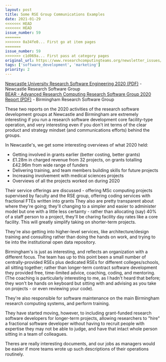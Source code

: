 ```yaml
---
layout: post
title: Some RSE Group Communications Examples
date: 2021-01-29
<<<<<<< HEAD
<<<<<<< HEAD
issue_number: 59
=======
>>>>>>> 0a34fe0... First go at item pages
=======
issue_number: 59
>>>>>>> c1d069a... First pass at category pages
original_url: https://www.researchcomputingteams.org/newsletter_issues/0059
tags: ['software_development', 'marketing']
priority: 2
---
```


<!-- markdownlint-disable MD033 -->
<!-- markdownlint-disable MD041 -->
<!-- markdownlint-disable MD049 -->

[Newcastle University Research Software Engineering 2020 (PDF)](https://nclrse.blob.core.windows.net/public/nclrse-2020-public.pdf) - Newcastle Research Software Group<br/>
[BEAR - Advanced Research Computing Research Software Group 2020 Report (PDF)](https://intranet.birmingham.ac.uk/it/teams/infrastructure/research/bear/documents/public/rsg/rsg-2020-report.pdf) - Birmingham Research Software Group

These two reports on the 2020 activities of the research software development groups at Newcastle and Birmingham are extremely interesting if you run a research software development core facility-type operation, and very interesting even if you don't int terms of the clear product and strategy mindset (and communications efforts) behind the groups.

In Newcastle's, we get some interesting overviews of what 2020 held:

- Getting involved in grants earlier (better costing, better grants)
- £1.28m in charged revenue from 32 projects, on grants totalling £42.96m from wide range of funders
- Delivering training, and team members building skills for future projects
- Increasing involvement with medical sciences projects
- Overviews of all the projects worked on during 2020

Their service offerings are discussed - offering MSc computing projects supervised by faculty and the RSE group, offering coding services with fractional FTEs written into grants
They also are pretty transparent about where they're going; they'll changing to a simpler and easier to administer model but one with a little less certainty - rather than allocating (say) 40% of a staff person to a project, they'll be charing facility day rates like a core facility. This will greatly simplify taking on shorter-term projects.

They're also getting into higher-level services, like architecture/design training and consulting rather than doing the hands on work, and trying to tie into the institutional open data repository.

Birmingham's is just as interesting, and reflects an organization with a different focus. The team has up to this point been a small number of centrally-provided RSEs plus dedicated RSEs for different colleges/schools, all sitting together; rather than longer-term contract software development they provided free, time-limited advice, coaching, coding, and mentoring. (The coaching is particularly interesting to me, as I hadn't heard that before; they won't be hands on keyboard but sitting with and advising as you take on projects - or even reviewing your code).

They're also responsible for software maintenance on the main Birmingham research computing systems, and perform training.

They have started moving, however, to including grant-funded research software developers for longer-term projects, allowing researchers to "hire" a fractional software developer without having to recruit people with expertise they may not be able to judge, and have that intact whole person sitting in a team of colleagues.

Theres are really interesting documents, and our jobs as managers would be easier if more teams wrote up such descriptions of their operations routinely.